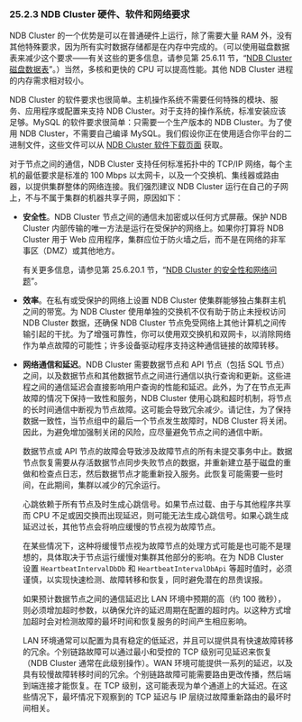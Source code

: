### 25.2.3 NDB Cluster 硬件、软件和网络要求

NDB Cluster 的一个优势是可以在普通硬件上运行，除了需要大量 RAM 外，没有其他特殊要求，因为所有实时数据存储都是在内存中完成的。（可以使用磁盘数据表来减少这个要求——有关这些的更多信息，请参见第 25.6.11 节，“[NDB Cluster 磁盘数据表](#ndb-cluster-disk-data-tables)”。）当然，多核和更快的 CPU 可以提高性能。其他 NDB Cluster 进程的内存需求相对较小。

NDB Cluster 的软件要求也很简单。主机操作系统不需要任何特殊的模块、服务、应用程序或配置来支持 NDB Cluster。对于支持的操作系统，标准安装应该足够。MySQL 的软件要求很简单：只需要一个生产版本的 NDB Cluster。为了使用 NDB Cluster，不需要自己编译 MySQL。我们假设你正在使用适合你平台的二进制文件，这些文件可以从 [NDB Cluster 软件下载页面](https://dev.mysql.com/downloads/cluster/) 获取。

对于节点之间的通信，NDB Cluster 支持任何标准拓扑中的 TCP/IP 网络，每个主机的最低要求是标准的 100 Mbps 以太网卡，以及一个交换机、集线器或路由器，以提供集群整体的网络连接。我们强烈建议 NDB Cluster 运行在自己的子网上，不与不属于集群的机器共享子网，原因如下：

- **安全性**。NDB Cluster 节点之间的通信未加密或以任何方式屏蔽。保护 NDB Cluster 内部传输的唯一方法是运行在受保护的网络上。如果你打算将 NDB Cluster 用于 Web 应用程序，集群应位于防火墙之后，而不是在网络的非军事区（DMZ）或其他地方。

  有关更多信息，请参见第 25.6.20.1 节，“[NDB Cluster 的安全性和网络问题](#ndb-cluster-security-and-networking-issues)”。

- **效率**。在私有或受保护的网络上设置 NDB Cluster 使集群能够独占集群主机之间的带宽。为 NDB Cluster 使用单独的交换机不仅有助于防止未授权访问 NDB Cluster 数据，还确保 NDB Cluster 节点免受网络上其他计算机之间传输引起的干扰。为了增强可靠性，你可以使用双交换机和双网卡，以消除网络作为单点故障的可能性；许多设备驱动程序支持这种通信链接的故障转移。

- **网络通信和延迟**。NDB Cluster 需要数据节点和 API 节点（包括 SQL 节点）之间，以及数据节点和其他数据节点之间进行通信以执行查询和更新。这些进程之间的通信延迟会直接影响用户查询的性能和延迟。此外，为了在节点无声故障的情况下保持一致性和服务，NDB Cluster 使用心跳和超时机制，将节点的长时间通信中断视为节点故障。这可能会导致冗余减少。请记住，为了保持数据一致性，当节点组中的最后一个节点发生故障时，NDB Cluster 将关闭。因此，为避免增加强制关闭的风险，应尽量避免节点之间的通信中断。

  数据节点或 API 节点的故障会导致涉及故障节点的所有未提交事务中止。数据节点恢复需要从存活数据节点同步失败节点的数据，并重新建立基于磁盘的重做和检查点日志，然后数据节点才能重新投入服务。此恢复可能需要一些时间，在此期间，集群以减少的冗余运行。

  心跳依赖于所有节点及时生成心跳信号。如果节点过载、由于与其他程序共享而 CPU 不足或因交换而出现延迟，则可能无法生成心跳信号。如果心跳生成延迟过长，其他节点会将响应缓慢的节点视为故障节点。

  在某些情况下，这种将缓慢节点视为故障节点的处理方式可能是也可能不是理想的，具体取决于节点运行缓慢对集群其他部分的影响。在为 NDB Cluster 设置 `HeartbeatIntervalDbDb` 和 `HeartbeatIntervalDbApi` 等超时值时，必须谨慎，以实现快速检测、故障转移和恢复，同时避免潜在的昂贵误报。

  如果预计数据节点之间的通信延迟比 LAN 环境中预期的高（约 100 微秒），则必须增加超时参数，以确保允许的延迟周期在配置的超时内。以这种方式增加超时会对检测故障的最坏时间和恢复服务的时间产生相应影响。

  LAN 环境通常可以配置为具有稳定的低延迟，并且可以提供具有快速故障转移的冗余。个别链路故障可以通过最小和受控的 TCP 级别可见延迟来恢复（NDB Cluster 通常在此级别操作）。WAN 环境可能提供一系列的延迟，以及具有较慢故障转移时间的冗余。个别链路故障可能需要路由更改传播，然后端到端连接才能恢复。在 TCP 级别，这可能表现为单个通道上的大延迟。在这些情况下，最坏情况下观察到的 TCP 延迟与 IP 层绕过故障重新路由的最坏时间相关。